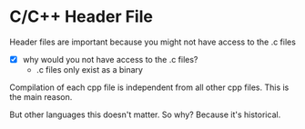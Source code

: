 # C/C++ Header File

Header files are important because you might not have access to the .c files

- [x]  why would you not have access to the .c files?
    - .c files only exist as a binary

Compilation of each cpp file is independent from all other cpp files. This is the main reason.

But other languages this doesn't matter. So why? Because it's historical.